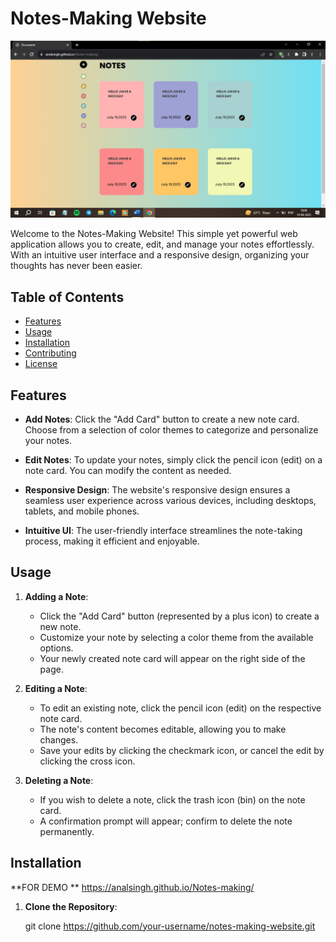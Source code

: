 # Notes-Making Website

![Website Screenshot](view.png)

Welcome to the Notes-Making Website! This simple yet powerful web application allows you to create, edit, and manage your notes effortlessly. With an intuitive user interface and a responsive design, organizing your thoughts has never been easier.

## Table of Contents

- [Features](#features)
- [Usage](#usage)
- [Installation](#installation)
- [Contributing](#contributing)
- [License](#license)

## Features

- **Add Notes**: Click the "Add Card" button to create a new note card. Choose from a selection of color themes to categorize and personalize your notes.

- **Edit Notes**: To update your notes, simply click the pencil icon (edit) on a note card. You can modify the content as needed.

- **Responsive Design**: The website's responsive design ensures a seamless user experience across various devices, including desktops, tablets, and mobile phones.

- **Intuitive UI**: The user-friendly interface streamlines the note-taking process, making it efficient and enjoyable.

## Usage

1. **Adding a Note**:

   - Click the "Add Card" button (represented by a plus icon) to create a new note.
   - Customize your note by selecting a color theme from the available options.
   - Your newly created note card will appear on the right side of the page.

2. **Editing a Note**:

   - To edit an existing note, click the pencil icon (edit) on the respective note card.
   - The note's content becomes editable, allowing you to make changes.
   - Save your edits by clicking the checkmark icon, or cancel the edit by clicking the cross icon.

3. **Deleting a Note**:

   - If you wish to delete a note, click the trash icon (bin) on the note card.
   - A confirmation prompt will appear; confirm to delete the note permanently.

## Installation
**FOR DEMO ** https://analsingh.github.io/Notes-making/ 
1. **Clone the Repository**:

   git clone https://github.com/your-username/notes-making-website.git
